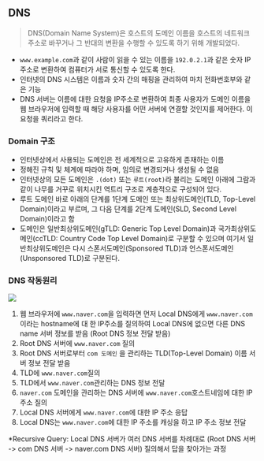 ## DNS

> DNS(Domain Name System)은 호스트의 도메인 이름을 호스트의 네트워크 주소로 바꾸거나 그 반대의 변환을 수행할 수 있도록 하기 위해 개발되었다.

- `www.example.com`과 같이 사람이 읽을 수 있는 이름을 `192.0.2.1`과 같은 숫자 IP 주소로 변환하여 컴퓨터가 서로 통신할 수 있도록 한다.
- 인터넷의 DNS 시스템은 이름과 숫자 간의 매핑을 관리하여 마치 전화번호부와 같은 기능
- DNS 서버는 이름에 대한 요청을 IP주소로 변환하여 최종 사용자가 도메인 이름을 웹 브라우저에 입력할 때 해당 사용자를 어떤 서버에 연결할 것인지를 제어한다. 이 요청을 쿼리라고 한다.

### Domain 구조

- 인터넷상에서 사용되는 도메인은 전 세계적으로 고유하게 존재하는 이름
- 정해진 규칙 및 체계에 따라야 하며, 임의로 변경되거나 생성될 수 없음
- 인터넷상의 모든 도메인은 `.(dot)` 또는 `루트(root)`라 불리는 도메인 아래에 그람과 같이 나무를 거꾸로 위치시킨 역트리 구조로 계층적으로 구성되어 있다.
- 루트 도메인 바로 아래의 단계를 1단계 도메인 또는 최상위도메인(TLD, Top-Level Domain)이라고 부르며, 그 다음 단계를 2단계 도메인(SLD, Second Level Domain)이라고 함
- 도메인은 일반최상위도메인(gTLD: Generic Top Level Domain)과 국가최상위도메인(ccTLD: Country Code Top Level Domain)로 구분할 수 있으며 여기서 일반최상위도메인은 다시 스폰서도메인(Sponsored TLD)과 언스폰서도메인(Unsponsored TLD)로 구분된다.



### DNS 작동원리

![](https://img1.daumcdn.net/thumb/R1280x0/?scode=mtistory2&fname=https%3A%2F%2Fblog.kakaocdn.net%2Fdn%2Fuhbu7%2FbtqDdG49oE7%2F5wIVgki8Uq7JVl9wBVAP10%2Fimg.png)


1. 웹 브라우저에 `www.naver.com`을 입력하면 먼저 Local DNS에게 `www.naver.com`이라는 hostname에 대 한 IP주소를 질의하여 Local DNS에 없으면 다른 DNS name 서버 정보를 받음 (Root DNS 정보 전달 받음)
2. Root DNS 서버에 `www.naver.com` 질의
3. Root DNS 서버로부터 `com 도메인` 을 관리하는 TLD(Top-Level Domain) 이름 서버 정보 전달 받음
4. TLD에 `www.naver.com`질의
5. TLD에서 `www.naver.com`관리하는 DNS 정보 전달
6. `naver.com` 도메인을 관리하는 DNS 서버에 `www.naver.com`호스트네임에 대한 IP 주소 질의
7. Local DNS 서버에게 `www.naver.com`에 대한 IP 주소 응답
8. Local DNS는 `www.naver.com`에 대한 IP 주소를 캐싱을 하고 IP 주소 정보 전달



*Recursive Query: Local DNS 서버가 여러 DNS 서버를 차례대로 (Root DNS 서버 -> com DNS 서버 -> naver.com DNS 서버) 질의해서 답을 찾아가는 과정
